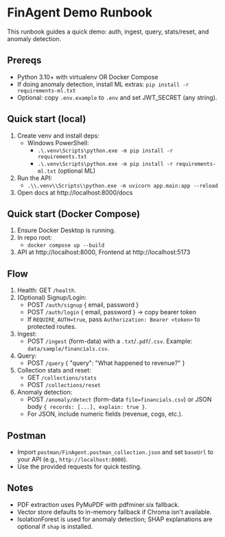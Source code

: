 # FinAgent Demo Runbook

This runbook guides a quick demo: auth, ingest, query, stats/reset, and anomaly detection.

## Prereqs
- Python 3.10+ with virtualenv OR Docker Compose
- If doing anomaly detection, install ML extras: `pip install -r requirements-ml.txt`
- Optional: copy `.env.example` to `.env` and set JWT_SECRET (any string).

## Quick start (local)
1. Create venv and install deps:
   - Windows PowerShell:
     - `.\.venv\Scripts\python.exe -m pip install -r requirements.txt`
     - `.\.venv\Scripts\python.exe -m pip install -r requirements-ml.txt` (optional ML)
2. Run the API:
   - `.\\.venv\\Scripts\\python.exe -m uvicorn app.main:app --reload`
3. Open docs at http://localhost:8000/docs

## Quick start (Docker Compose)
1. Ensure Docker Desktop is running.
2. In repo root:
   - `docker compose up --build`
3. API at http://localhost:8000, Frontend at http://localhost:5173

## Flow
1. Health: GET `/health`.
2. (Optional) Signup/Login:
   - POST `/auth/signup` { email, password }
   - POST `/auth/login` { email, password } → copy bearer token
   - If `REQUIRE_AUTH=true`, pass `Authorization: Bearer <token>` to protected routes.
3. Ingest:
   - POST `/ingest` (form-data) with a `.txt`/`.pdf`/`.csv`. Example: `data/sample/financials.csv`.
4. Query:
   - POST `/query` { "query": "What happened to revenue?" }
5. Collection stats and reset:
   - GET `/collections/stats`
   - POST `/collections/reset`
6. Anomaly detection:
   - POST `/anomaly/detect` (form-data `file=financials.csv`) or JSON body `{ records: [...], explain: true }`.
   - For JSON, include numeric fields (revenue, cogs, etc.).

## Postman
- Import `postman/FinAgent.postman_collection.json` and set `baseUrl` to your API (e.g., `http://localhost:8000`).
- Use the provided requests for quick testing.

## Notes
- PDF extraction uses PyMuPDF with pdfminer.six fallback.
- Vector store defaults to in-memory fallback if Chroma isn’t available.
- IsolationForest is used for anomaly detection; SHAP explanations are optional if `shap` is installed.
